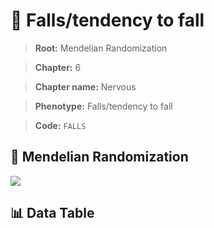 # 🧪 Falls/tendency to fall

> **Root:** Mendelian Randomization

> **Chapter:** 6  

> **Chapter name:** Nervous

> **Phenotype:** Falls/tendency to fall  

> **Code:** `FALLS`

## 🧬 Mendelian Randomization  

<img src="/MR/Figures/Forward/FALLS.png"/>

## 📊 Data Table

<CsvTableMRF src="/public/MR/Data/Forward/FALLS.csv"/>
